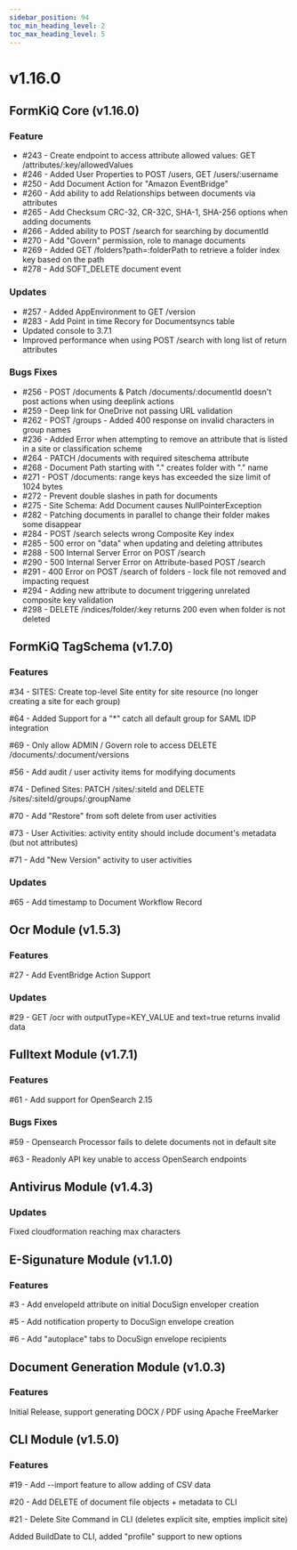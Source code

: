 ```yaml
---
sidebar_position: 94
toc_min_heading_level: 2
toc_max_heading_level: 5
---
```


# v1.16.0

## FormKiQ Core (v1.16.0)

### Feature

* #243 - Create endpoint to access attribute allowed values: GET /attributes/:key/allowedValues
* #246 - Added User Properties to POST /users, GET /users/:username
* #250 - Add Document Action for "Amazon EventBridge"
* #260 - Add ability to add Relationships between documents via attributes
* #265 - Add Checksum CRC-32, CR-32C, SHA-1, SHA-256 options when adding documents
* #266 - Added ability to POST /search for searching by documentId
* #270 - Add "Govern" permission, role to manage documents
* #269 - Added GET /folders?path=:folderPath to retrieve a folder index key based on the path
* #278 - Add SOFT_DELETE document event

### Updates

* #257 - Added AppEnvironment to GET /version
* #283 - Add Point in time Recory for Documentsyncs table
* Updated console to 3.7.1
* Improved performance when using POST /search with long list of return attributes

### Bugs Fixes

* #256 - POST /documents & Patch /documents/:documentId doesn't post actions when using deeplink actions
* #259 - Deep link for OneDrive not passing URL validation
* #262 - POST /groups - Added 400 response on invalid characters in group names
* #236 - Added Error when attempting to remove an attribute that is listed in a site or classification scheme
* #264 - PATCH /documents with required siteschema attribute
* #268 - Document Path starting with "." creates folder with "." name
* #271 - POST /documents: range keys has exceeded the size limit of 1024 bytes
* #272 - Prevent double slashes in path for documents
* #275  - Site Schema: Add Document causes NullPointerException
* #282 - Patching documents in parallel to change their folder makes some disappear
* #284 - POST /search selects wrong Composite Key index
* #285 - 500 error on "data" when updating and deleting attributes
* #288 - 500 Internal Server Error on POST /search
* #290 - 500 Internal Server Error on Attribute-based POST /search
* #291 - 400 Error on POST /search of folders - lock file not removed and impacting request
* #294 - Adding new attribute to document triggering unrelated composite key validation
* #298 - DELETE /indices/folder/:key returns 200 even when folder is not deleted

## FormKiQ TagSchema (v1.7.0)

### Features

#34 - SITES: Create top-level Site entity for site resource (no longer creating a site for each group)

#64 - Added Support for a "*" catch all default group for SAML IDP integration

#69 - Only allow ADMIN / Govern role to access DELETE /documents/:document/versions

#56 - Add audit / user activity items for modifying documents

#74 - Defined Sites: PATCH /sites/:siteId and DELETE /sites/:siteId/groups/:groupName

#70 - Add "Restore" from soft delete from user activities

#73 - User Activities: activity entity should include document's metadata (but not attributes)

#71 - Add "New Version" activity to user activities

### Updates

#65 - Add timestamp to Document Workflow Record

## Ocr Module (v1.5.3)

### Features

#27 - Add EventBridge Action Support

### Updates

#29 - GET /ocr with outputType=KEY_VALUE and text=true returns invalid data

## Fulltext Module (v1.7.1)

### Features

#61 - Add support for OpenSearch 2.15

### Bugs Fixes

#59 - Opensearch Processor fails to delete documents not in default site

#63 - Readonly API key unable to access OpenSearch endpoints

## Antivirus Module (v1.4.3)

### Updates

Fixed cloudformation reaching max characters

## E-Sigunature Module (v1.1.0)

### Features

#3 - Add envelopeId attribute on initial DocuSign enveloper creation

#5 - Add notification property to DocuSign envelope creation

#6 - Add "autoplace" tabs to DocuSign envelope recipients

## Document Generation Module (v1.0.3)

### Features

Initial Release, support generating DOCX / PDF using Apache FreeMarker

## CLI Module (v1.5.0)

### Features

#19 - Add --import feature to allow adding of CSV data

#20 - Add DELETE of document file objects + metadata to CLI

#21 - Delete Site Command in CLI (deletes explicit site, empties implicit site)

Added BuildDate to CLI, added "profile" support to new options